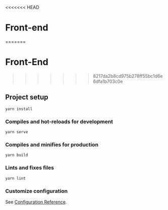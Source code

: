 <<<<<<< HEAD
# Front-end
=======
# Front-End

>>>>>>> 8217da2b8cd975b278ff55bc1d6e6dfa1b703c0e

## Project setup
```
yarn install
```

### Compiles and hot-reloads for development
```
yarn serve
```

### Compiles and minifies for production
```
yarn build
```

### Lints and fixes files
```
yarn lint
```

### Customize configuration
See [Configuration Reference](https://cli.vuejs.org/config/).
